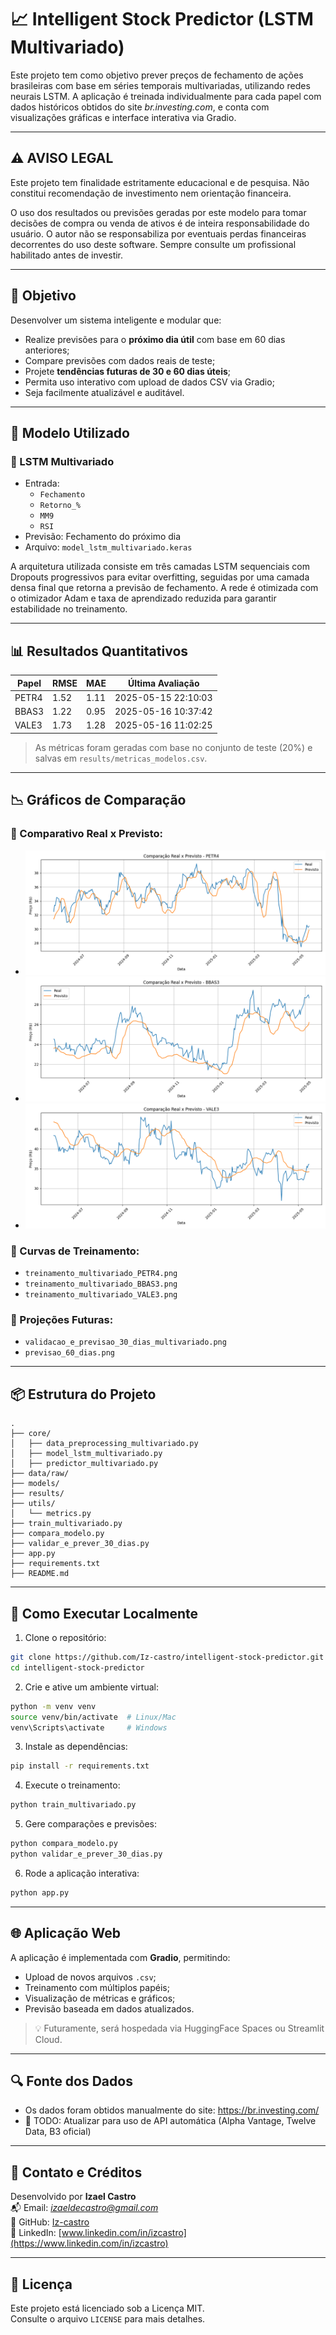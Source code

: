 # 📈 Intelligent Stock Predictor (LSTM Multivariado)

Este projeto tem como objetivo prever preços de fechamento de ações brasileiras com base em séries temporais multivariadas, utilizando redes neurais LSTM. A aplicação é treinada individualmente para cada papel com dados históricos obtidos do site *br.investing.com*, e conta com visualizações gráficas e interface interativa via Gradio.

---

## ⚠️ AVISO LEGAL

Este projeto tem finalidade estritamente educacional e de pesquisa. Não constitui recomendação de investimento nem orientação financeira.

O uso dos resultados ou previsões geradas por este modelo para tomar decisões de compra ou venda de ativos é de inteira responsabilidade do usuário. O autor não se responsabiliza por eventuais perdas financeiras decorrentes do uso deste software. Sempre consulte um profissional habilitado antes de investir.

---

## 🎯 Objetivo

Desenvolver um sistema inteligente e modular que:
- Realize previsões para o **próximo dia útil** com base em 60 dias anteriores;
- Compare previsões com dados reais de teste;
- Projete **tendências futuras de 30 e 60 dias úteis**;
- Permita uso interativo com upload de dados CSV via Gradio;
- Seja facilmente atualizável e auditável.

---

## 🧠 Modelo Utilizado

### 🔸 LSTM Multivariado
- Entrada:
  - `Fechamento`
  - `Retorno_%`
  - `MM9`
  - `RSI`
- Previsão: Fechamento do próximo dia
- Arquivo: `model_lstm_multivariado.keras`

A arquitetura utilizada consiste em três camadas LSTM sequenciais com Dropouts progressivos para evitar overfitting, seguidas por uma camada densa final que retorna a previsão de fechamento. 
A rede é otimizada com o otimizador Adam e taxa de aprendizado reduzida para garantir estabilidade no treinamento.

---

## 📊 Resultados Quantitativos

| Papel   | RMSE   | MAE    | Última Avaliação       |
|---------|--------|--------|------------------------|
| PETR4   | 1.52   | 1.11   | 2025-05-15 22:10:03     |
| BBAS3   | 1.22   | 0.95   | 2025-05-16 10:37:42     |
| VALE3   | 1.73   | 1.28   | 2025-05-16 11:02:25     |

> As métricas foram geradas com base no conjunto de teste (20%) e salvas em `results/metricas_modelos.csv`.

---

## 📉 Gráficos de Comparação

### 🔹 Comparativo Real x Previsto:
- ![PETR4](results/comparativo_teste_multivariado_PETR4.png)
- ![BBAS3](results/comparativo_teste_multivariado_BBAS3.png)
- ![VALE3](results/comparativo_teste_multivariado_VALE3.png)

### 🔹 Curvas de Treinamento:
- `treinamento_multivariado_PETR4.png`
- `treinamento_multivariado_BBAS3.png`
- `treinamento_multivariado_VALE3.png`

### 🔮 Projeções Futuras:
- `validacao_e_previsao_30_dias_multivariado.png`
- `previsao_60_dias.png`

---

## 📦 Estrutura do Projeto

```
.
├── core/
│   ├── data_preprocessing_multivariado.py
│   ├── model_lstm_multivariado.py
│   ├── predictor_multivariado.py
├── data/raw/
├── models/
├── results/
├── utils/
│   └── metrics.py
├── train_multivariado.py
├── compara_modelo.py
├── validar_e_prever_30_dias.py
├── app.py
├── requirements.txt
├── README.md
```

---

## 🔧 Como Executar Localmente

1. Clone o repositório:
```bash
git clone https://github.com/Iz-castro/intelligent-stock-predictor.git
cd intelligent-stock-predictor
```

2. Crie e ative um ambiente virtual:
```bash
python -m venv venv
source venv/bin/activate  # Linux/Mac
venv\Scripts\activate     # Windows
```

3. Instale as dependências:
```bash
pip install -r requirements.txt
```

4. Execute o treinamento:
```bash
python train_multivariado.py
```

5. Gere comparações e previsões:
```bash
python compara_modelo.py
python validar_e_prever_30_dias.py
```

6. Rode a aplicação interativa:
```bash
python app.py
```

---

## 🌐 Aplicação Web

A aplicação é implementada com **Gradio**, permitindo:
- Upload de novos arquivos `.csv`;
- Treinamento com múltiplos papéis;
- Visualização de métricas e gráficos;
- Previsão baseada em dados atualizados.

> 💡 Futuramente, será hospedada via HuggingFace Spaces ou Streamlit Cloud.

---

## 🔍 Fonte dos Dados

- Os dados foram obtidos manualmente do site: https://br.investing.com/
- 🚧 TODO: Atualizar para uso de API automática (Alpha Vantage, Twelve Data, B3 oficial)

---

## 📢 Contato e Créditos

Desenvolvido por **Izael Castro**  
📬 Email: *izaeldecastro@gmail.com*  
🔗 GitHub: [Iz-castro](https://github.com/Iz-castro)  
🔗 LinkedIn: [www.linkedin.com/in/izcastro](https://www.linkedin.com/in/izcastro)

---

## 📜 Licença

Este projeto está licenciado sob a Licença MIT.  
Consulte o arquivo `LICENSE` para mais detalhes.
